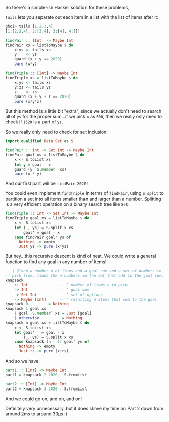 So there's a simple-ish Haskell solution for these problems,

`tails` lets you separate out each item in a list with the list of items after
it:

```haskell
ghci> tails [1,2,3,4]
[1:[2,3,4], 2:[3,4], 3:[4], 4:[]]
```

```haskell
findPair :: [Int] -> Maybe Int
findPair xs = listToMaybe $ do
    x:ys <- tails xs
    y    <- ys
    guard (x + y == 2020)
    pure (x*y)

findTriple :: [Int] -> Maybe Int
findTriple xs = listToMaybe $ do
    x:ys <- tails xs
    y:zs <- tails ys
    z    <- zs
    guard (x + y + z == 2020)
    pure (x*y*z)
```

But this method is a little bit "extra", since we actually don't need to search
all of `ys` for the proper sum...if we pick `x` as `500`, then we really only
need to check if `1520` is a part of `ys`.

So we really only need to check for set inclusion:

```haskell
import qualified Data.Set as S

findPair :: Int -> Set Int -> Maybe Int
findPair goal xs = listToMaybe $ do
    x <- S.toList xs
    let y = goal - x
    guard (y `S.member` xs)
    pure (x * y)
```

And our first part will be `findPair 2020`!

You could even implement `findTriple` in terms of `findPair`, using `S.split`
to partition a set into all items smaller than and larger than a number.
Splitting is a very efficient operation on a binary search tree like `Set`:

```haskell
findTriple :: Int -> Set Int -> Maybe Int
findTriple goal xs = listToMaybe $ do
    x <- S.toList xs
    let (_, ys) = S.split x xs
        goal' = goal - x
    case findPair goal' ys of
      Nothing -> empty
      Just yz -> pure (x*yz)
```

But hey...this recursive descent is kind of neat.  We could write a general
function to find any goal in any number of items!

```haskell
-- | Given a number n of items and a goal sum and a set of numbers to
-- pick from, finds the n numbers in the set that add to the goal sum.
knapsack
    :: Int              -- ^ number of items n to pick
    -> Int              -- ^ goal sum
    -> Set Int          -- ^ set of options
    -> Maybe [Int]      -- ^ resulting n items that sum to the goal
knapsack 0 _    _  = Nothing
knapsack 1 goal xs
    | goal `S.member` xs = Just [goal]
    | otherwise          = Nothing
knapsack n goal xs = listToMaybe $ do
    x <- S.toList xs
    let goal'   = goal - x
        (_, ys) = S.split x xs
    case knapsack (n - 1) goal' ys of
      Nothing -> empty
      Just rs -> pure (x:rs)
```

And so we have:

```haskell
part1 :: [Int] -> Maybe Int
part1 = knapsack 2 2020 . S.fromList

part2 :: [Int] -> Maybe Int
part2 = knapsack 3 2020 . S.fromList
```

And we could go on, and on, and on!

Definitely very unnecessary, but it does shave my time on Part 2 down from
around 2ms to around 30μs :)
